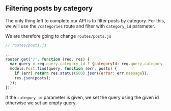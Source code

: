 ## Filtering posts by category

The only thing left to complete our API is to filter posts by
category. For this, we will use the `/categories` route
and filter with `category_id` parameter.

We are therefore going to change `routes/posts.js`

```javascript
// routes/posts.js

...
router.get('/', function (req, res) {
  var query = req.query.category_id ? {categoryId: req.query.category_id} : {};
  models.Post.find(query, function (err, posts) {
    if (err) return res.status(500).json({error: err.message});
    res.json(posts);
  });
});
```

If the `category_id` parameter is given, we set the query using the given id
otherwise we set an empty query.
